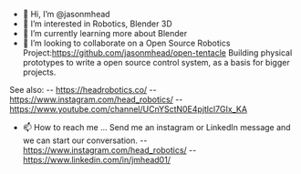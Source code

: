 - 👋 Hi, I’m @jasonmhead
- 👀 I’m interested in Robotics, Blender 3D 
- 🌱 I’m currently learning more about Blender
- 💞️ I’m looking to collaborate on a Open Source Robotics Project:https://github.com/jasonmhead/open-tentacle
Building physical prototypes to write a open source control system, as a basis for bigger projects.

See also: 
-- https://headrobotics.co/
-- https://www.instagram.com/head_robotics/
-- https://www.youtube.com/channel/UCnYSctN0E4pjtlcl7GIx_KA

- 📫 How to reach me ...
Send me an instagram or LinkedIn message and we can start our conversation.
-- https://www.instagram.com/head_robotics/
-- https://www.linkedin.com/in/jmhead01/
